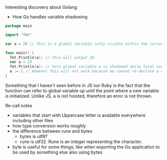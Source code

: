 Interesting discovery about Golang

- How Go handles variable shadowing

```go
package main 

import "fmt"

var a = 20 // This is a global variable (only visible within the current file)

func main() {
  fmt.Println(a); // this will output 20 
  var a = 13
  fmt.Println(a); // here global variable a is shadowed while local variable a on line 14 is referenced. 
  a := 1 // However this will not work because we cannot re-declare a variable that has been declared in the block scope  
}
```

Something that I haven't seen before in JS nor Ruby is the fact that the function can refer to global variable up until the point where a new variable is initialized. 
Unlike JS, a is not hoisted, therefore an error is not thrown. 

Re-call notes 

- variables that start with Uppercase letter is available everywhere including other files 
- how type conversion works roughly 
- the difference between rune and bytes
  - bytes is utf8? 
  - rune is utf32. Rune is an integer representing the character. 
- byte is useful for some things, like when exporting the Go application to be used by something else also using bytes
